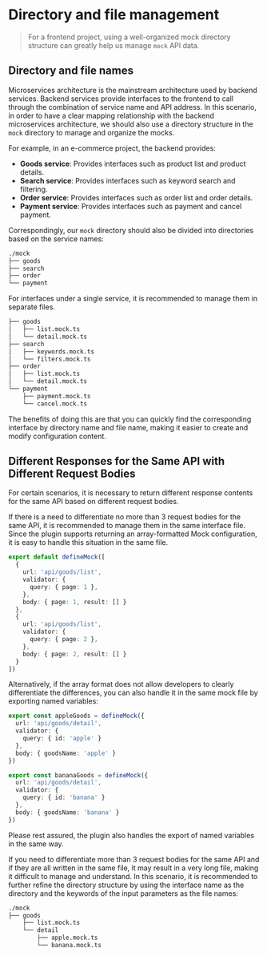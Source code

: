 # Directory and file management

> For a frontend project, using a well-organized mock directory structure can greatly help us manage `mock` API data.

## Directory and file names

Microservices architecture is the mainstream architecture used by backend services. Backend services provide interfaces to the frontend to call through the combination of service name and API address.
In this scenario, in order to have a clear mapping relationship with the backend microservices architecture, we should also use a directory structure in the `mock` directory to manage and organize the mocks.

For example, in an e-commerce project, the backend provides:
- **Goods service**: Provides interfaces such as product list and product details.
- **Search service**: Provides interfaces such as keyword search and filtering.
- **Order service**: Provides interfaces such as order list and order details.
- **Payment service**: Provides interfaces such as payment and cancel payment.

Correspondingly, our `mock` directory should also be divided into directories based on the service names:

```sh
./mock
├── goods
├── search
├── order
└── payment
```

For interfaces under a single service, it is recommended to manage them in separate files.

```sh
├── goods
│   ├── list.mock.ts
│   └── detail.mock.ts
├── search
│   ├── keywords.mock.ts
│   └── filters.mock.ts
├── order
│   ├── list.mock.ts
│   └── detail.mock.ts
└── payment
    ├── payment.mock.ts
    └── cancel.mock.ts
```

The benefits of doing this are that you can quickly find the corresponding interface by directory name and file name, making it easier to create and modify configuration content.

## Different Responses for the Same API with Different Request Bodies

For certain scenarios, it is necessary to return different response contents for the same API based on different request bodies.

If there is a need to differentiate no more than 3 request bodies for the same API, it is recommended to manage them in the same interface file. Since the plugin supports returning an array-formatted Mock configuration, it is easy to handle this situation in the same file.

```ts
export default defineMock([
  {
    url: 'api/goods/list',
    validator: {
      query: { page: 1 },
    },
    body: { page: 1, result: [] }
  },
  {
    url: 'api/goods/list',
    validator: {
      query: { page: 2 },
    },
    body: { page: 2, result: [] }
  }
])
```

Alternatively, if the array format does not allow developers to clearly differentiate the differences, you can also handle it in the same mock file by exporting named variables:

```ts
export const appleGoods = defineMock({
  url: 'api/goods/detail',
  validator: {
    query: { id: 'apple' }
  },
  body: { goodsName: 'apple' }
})

export const bananaGoods = defineMock({
  url: 'api/goods/detail',
  validator: {
    query: { id: 'banana' }
  },
  body: { goodsName: 'banana' }
})
```

Please rest assured, the plugin also handles the export of named variables in the same way.

If you need to differentiate more than 3 request bodies for the same API and if they are all written in the same file, it may result in a very long file, making it difficult to manage and understand. In this scenario, it is recommended to further refine the directory structure by using the interface name as the directory and the keywords of the input parameters as the file names:

```sh
./mock
├── goods
    ├── list.mock.ts
    └── detail
        ├── apple.mock.ts
        └── banana.mock.ts
```


